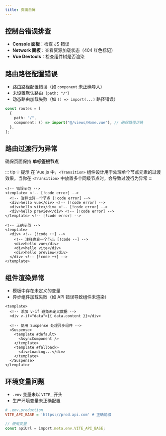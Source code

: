 ```yaml
---
title: 页面白屏
---
```


## 控制台错误排查

- **Console 面板**：检查 JS 错误
- **Network 面板**：查看资源加载状态（404 红色标记）
- **Vue Devtools**：检查组件树是否渲染

## 路由路径配置错误

- 路由路径配置错误（如 `component` 未正确导入）
- 未设置默认路由（`path: "/"`）
- 动态路由加载失败（如 `() => import(...)` 路径错误）

```ts [src/router/modules/ruotes.ts]
const routes = [
  {
    path: "/",
    component: () => import("@/views/Home.vue"), // 确保路径正确
  },
];
```

## 路由过渡行为异常

确保页面保持 **单标签根节点**

::: tip 💡 提示
在 Vue.js 中，`<Transition>` 组件设计用于处理单个节点元素的过渡效果。当你在 `<Transition>` 中放置多个同级节点时，会导致过渡行为异常
:::

```vue [vue]
<!-- 错误示范 -->
<template> <!-- [!code error] -->
  <!-- 注释也算一个节点 [!code error] -->
  <div>hello vue</div> <!-- [!code error] -->
  <div>hello vite</div> <!-- [!code error] -->
  <div>hello preview</div> <!-- [!code error] -->
</template> <!-- [!code error] -->

<!-- 正确示范 -->
<template>
  <div> <!-- [!code ++] -->
    <!-- 注释也算一个节点 [!code --] -->
    <div>hello vue</div>
    <div>hello vite</div>
    <div>hello preview</div>
  </div> <!-- [!code ++] -->
</template>
```

## 组件渲染异常

- 模板中存在未定义的变量
- 异步组件加载失败（如 API 错误导致组件未渲染）

```vue [vue]
<template>
  <!-- 添加 v-if 避免未定义数据 -->
  <div v-if="data">{{ data.content }}</div>

  <!-- 使用 Suspense 处理异步组件 -->
  <Suspense>
    <template #default>
      <AsyncComponent />
    </template>
    <template #fallback>
      <div>Loading...</div>
    </template>
  </Suspense>
</template>
```

## 环境变量问题

- `.env` 变量未以 `VITE_` 开头
- 生产环境变量未正确配置

```ini [.env.production]
# .env.production
VITE_API_BASE = 'https://prod.api.com' # 正确前缀
```

```ts
// 使用变量
const apiUrl = import.meta.env.VITE_API_BASE;
```
